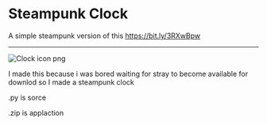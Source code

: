 # Steampunk Clock
A simple steampunk version of this https://bit.ly/3RXwBpw 
______________________________________________________________
![Clock icon png](https://user-images.githubusercontent.com/85211822/179877875-b55c9585-30d3-4b6b-b634-399a4f1e9623.png)

I made this because i was bored waiting for stray to become available for downlod so I made a steampunk clock

.py is sorce

.zip is applaction
